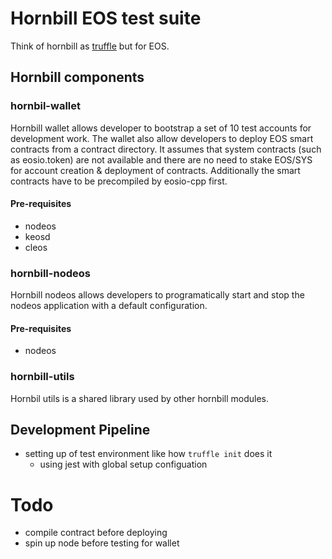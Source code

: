 # Hornbill EOS test suite

Think of hornbill as [truffle](https://truffleframework.com/truffle) but for EOS. 

## Hornbill components

### hornbil-wallet

Hornbill wallet allows developer to bootstrap a set of 10 test accounts for development work. The wallet also allow developers to deploy EOS smart contracts from a contract directory. It assumes that system contracts (such as eosio.token) are not available and there are no need to stake EOS/SYS for account creation & deployment of contracts. Additionally the smart contracts have to be precompiled by eosio-cpp first. 

#### Pre-requisites
- nodeos
- keosd
- cleos

### hornbill-nodeos

Hornbill nodeos allows developers to programatically start and stop the nodeos application with a default configuration. 

#### Pre-requisites
- nodeos

### hornbill-utils

Hornbil utils is a shared library used by other hornbill modules. 

## Development Pipeline
- setting up of test environment like how `truffle init` does it
  - using jest with global setup configuation

# Todo
- compile contract before deploying
- spin up node before testing for wallet